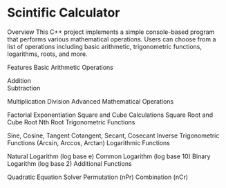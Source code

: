 # Scintific Calculator
Overview
This C++ project implements a simple console-based program that performs various mathematical operations. Users can choose from a list of operations including basic arithmetic, trigonometric functions, logarithms, roots, and more.

Features
Basic Arithmetic Operations 

Addition  
Subtraction

Multiplication
Division
Advanced Mathematical Operations

Factorial
Exponentiation
Square and Cube Calculations
Square Root and Cube Root
Nth Root
Trigonometric Functions

Sine, Cosine, Tangent
Cotangent, Secant, Cosecant
Inverse Trigonometric Functions (Arcsin, Arccos, Arctan)
Logarithmic Functions

Natural Logarithm (log base e)
Common Logarithm (log base 10)
Binary Logarithm (log base 2)
Additional Functions

Quadratic Equation Solver
Permutation (nPr)
Combination (nCr)
